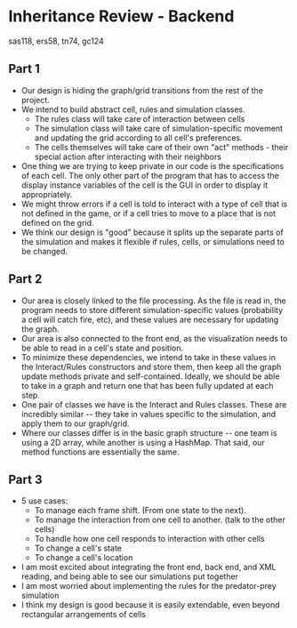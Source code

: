 Inheritance Review - Backend
===
sas118, ers58, tn74, gc124

## Part 1
* Our design is hiding the graph/grid transitions from the rest of the project.
* We intend to build abstract cell, rules and simulation classes. 
    * The rules class will take care of interaction between cells
    * The simulation class will take care of simulation-specific movement and updating the grid according to all cell's preferences.
    * The cells themselves will take care of their own "act" methods - their special action after interacting with their neighbors
* One thing we are trying to keep private in our code is the specifications of each cell. The only other part of the program that has to access the display instance variables of the cell is the GUI in order to display it appropriately.
* We might throw errors if a cell is told to interact with a type of cell that is not defined in the game, or if  a cell tries to move to a place that is not defined on the grid.
* We think our design is "good" because it splits up the separate parts of the simulation and makes it flexible if rules, cells, or simulations need to be changed. 

## Part 2
* Our area is closely linked to the file processing. As the file is read in, the program needs to store different simulation-specific values (probability a cell will catch fire, etc), and these values are necessary for updating the graph.
* Our area is also connected to the front end, as the visualization needs to be able to read in a cell's state and position.
* To minimize these dependencies, we intend to take in these values in the Interact/Rules constructors and store them, then keep all the graph update methods private and self-contained. Ideally, we should be able to take in a graph and return one that has been fully updated at each step.
* One pair of classes we have is the Interact and Rules classes. These are incredibly similar -- they take in values specific to the simulation, and apply them to our graph/grid.
* Where our classes differ is in the basic graph structure -- one team is using a 2D array, while another is using a HashMap. That said, our method functions are essentially the same.

## Part 3

* 5 use cases: 
    * To manage each frame shift. (From one state to the next).  
    * To manage the interaction from one cell to another.  (talk to the other cells)
    * To handle how one cell responds to interaction with other cells
    * To change a cell's state
    * To change a cell's location
* I am most excited about integrating the front end, back end, and XML reading, and being able to see our simulations put together
* I am most worried about implementing the rules for the predator-prey simulation
* I think my design is good because it is easily extendable, even beyond rectangular arrangements of cells